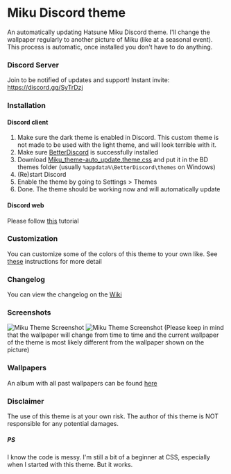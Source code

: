 # Miku Discord theme

An automatically updating Hatsune Miku Discord theme. I'll change the wallpaper regularly to another picture of Miku (like at a seasonal event). This process is automatic, once installed you don't have to do anything.

### Discord Server
Join to be notified of updates and support!
Instant invite: https://discord.gg/SyTrDzj

### Installation
#### Discord client
1. Make sure the dark theme is enabled in Discord. This custom theme is not made to be used with the light theme, and will look terrible with it.
2. Make sure [BetterDiscord](https://github.com/rauenzi/BetterDiscordApp/releases/tag/0.3.0i) is successfully installed
3. Download [Miku_theme-auto_update.theme.css](https://github.com/MythikAngel/miku-discord-theme/releases) and put it in the BD themes folder (usually `%appdata%\BetterDiscord\themes` on Windows)
4. (Re)start Discord
5. Enable the theme by going to Settings > Themes
6. Done. The theme should be working now and will automatically update

#### Discord web
Please follow [this](https://github.com/MythikAngel/miku-discord-theme/wiki/Installing-the-theme-on-Discord-web) tutorial

### Customization
You can customize some of the colors of this theme to your own like. See [these](https://github.com/MythikAngel/miku-discord-theme/wiki/Customizing-colors) instructions for more detail

### Changelog
You can view the changelog on the [Wiki](https://github.com/MythikAngel/miku-discord-theme/wiki/Changelog)

### Screenshots
![Miku Theme Screenshot](https://i.imgur.com/16ENzje.png)
![Miku Theme Screenshot](https://i.imgur.com/WcdlBda.png)
(Please keep in mind that the wallpaper will change from time to time and the current wallpaper of the theme is most likely different from the wallpaper shown on the picture)

### Wallpapers
An album with all past wallpapers can be found [here](https://imgur.com/a/5wOsk)

### Disclaimer
The use of this theme is at your own risk. The author of this theme is NOT responsible for any potential damages.

##### PS
I know the code is messy. I'm still a bit of a beginner at CSS, especially when I started with this theme. But it works.

